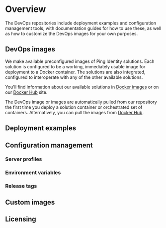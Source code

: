 # Overview

The DevOps repositories include deployment examples and configuration management tools, with documentation guides for how to use these, as well as how to customize the DevOps images for your own purposes.

## DevOps images

We make available preconfigured images of Ping Identity solutions. Each solution is configured to be a working, immediately usable image for deployment to a Docker container. The solutions are also integrated, configured to interoperate with any of the other available solutions.

You'll find information about our available solutions in [Docker images](../../pingidentity-docker-builds) or on our [Docker Hub](https://hub.docker.com/u/pingidentity/) site.

The DevOps image or images are automatically pulled from our repository the first time you deploy a solution container or orchestrated set of containers. Alternatively, you can pull the images from [Docker Hub](https://hub.docker.com/u/pingidentity/).

## Deployment examples


## Configuration management

### Server profiles


### Environment variables


### Release tags


## Custom images


## Licensing
